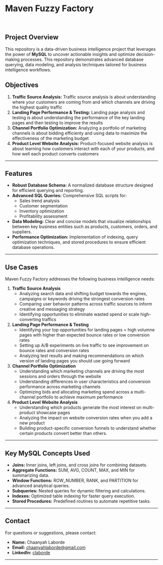 # Maven Fuzzy Factory

<br>

## Project Overview
This repository is a data-driven business intelligence project that leverages the power of **MySQL** to uncover actionable insights and optimize decision-making processes. This repository demonstrates advanced database querying, data modeling, and analysis techniques tailored for business intelligence workflows.

## Objectives
1. **Traffic Source Analysis:** Traffic source analysis is about understanding where your customers are coming from and which channels are driving the highest quality traffic
2. **Landing Page Performance & Testing:** Landing page analysis and testing is about understanding the performance of the key landing pages and then testing to improve the results
3. **Channel Portfolio Optimization:** Analyzing a portfolio of marketing channels is about bidding efficienty and using data to maximize the effectiveness of the marketing budget
4. **Product Level Website Analysis:** Product-focused website analysis is about learning how customers interact with each of your products, and how well each product converts customers

---

## Features
- **Robust Database Schema:** A normalized database structure designed for efficient querying and reporting.
- **Advanced SQL Queries:** Comprehensive SQL scripts for:
  - Sales trend analysis
  - Customer segmentation
  - Inventory optimization
  - Profitability assessment
- **Data Modeling:** Clear and concise models that visualize relationships between key business entities such as products, customers, orders, and suppliers.
- **Performance Optimization:** Implementation of indexing, query optimization techniques, and stored procedures to ensure efficient database operations.

---

## Use Cases
Maven Fuzzy Factory addresses the following business intelligence needs:

1. **Traffic Source Analysis**
     - Analyzing search data and shifting budget towards the engines, campaigns or keywords driving the strongest conversion rates
     - Comparing user behavior patterns across traffic sources to inform creative and messaging strategy
     - Identifying opportunities to eliminate wasted spend or scale high-converting traffics
2. **Landing Page Performance & Testing**
     -  Identifying your top opportunities for landing pages = high volumne pages with higher than expected bounce rates or low conversion rates
     -  Setting up A/B experiments on live traffic to see improvement on bounce rates and conversion rates
     -  Analyzing test results and making recommendations on which version of landing pages you should use going forward 
3. **Channel Portfolio Optimization**
     - Understanding which marketing channels are driving the most sessions and orders through the website
     - Understanding differences in user characteristics and conversion performance across marketing channels
     - Optimizing bids and allocating marketing spend across a multi-channel portfolio to achieve maximum performance 
4. **Product Level Website Analysis**
     - Understanding which products generate the most interest on multi-product showcase pages
     - Analyzing the impact on website conversion rates when you add a new product
     - Building product-specific conversion funnels to understand whether certain products convert better than others.

---

## Key MySQL Concepts Used
- **Joins:** Inner joins, left joins, and cross joins for combining datasets.
- **Aggregate Functions:** SUM, AVG, COUNT, MAX, and MIN for summarizing data.
- **Window Functions:** ROW_NUMBER, RANK, and PARTITION for advanced analytical queries.
- **Subqueries:** Nested queries for dynamic filtering and calculations.
- **Indexes:** Optimized table indexing for faster query execution.
- **Stored Procedures:** Predefined routines to automate repetitive tasks.

---

## Contact
For questions or suggestions, please contact:
- **Name:** Chaanyah Laborde
- **Email:** chaanyahlaborde@gmail.com
- **LinkedIn:** [claborde](https://linkedin.com/in/yourprofile)

---

